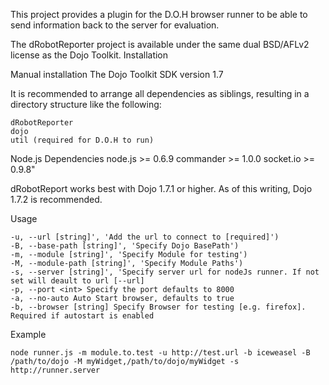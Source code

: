 This project provides a plugin for the D.O.H browser runner to be able to send information back to the server for evaluation.

The dRobotReporter project is available under the same dual BSD/AFLv2 license as the Dojo Toolkit.
Installation

Manual installation
	The Dojo Toolkit SDK version 1.7

It is recommended to arrange all dependencies as siblings, resulting in a directory structure like the following:

    dRobotReporter
    dojo
    util (required for D.O.H to run)

Node.js Dependencies
	node.js >= 0.6.9
	commander >= 1.0.0
	socket.io >= 0.9.8"

dRobotReport works best with Dojo 1.7.1 or higher. As of this writing, Dojo 1.7.2 is recommended.

Usage

	-u, --url [string]', 'Add the url to connect to [required]')
	-B, --base-path [string]', 'Specify Dojo BasePath')
	-m, --module [string]', 'Specify Module for testing')
	-M, --module-path [string]', 'Specify Module Paths')
	-s, --server [string]', 'Specify server url for nodeJs runner. If not set will deault to url [--url]
	-p, --port <int> Specify the port defaults to 8000
	-a, --no-auto Auto Start browser, defaults to true
	-b, --browser [string] Specify Browser for testing [e.g. firefox]. Required if autostart is enabled

Example

	node runner.js -m module.to.test -u http://test.url -b iceweasel -B /path/to/dojo -M myWidget,/path/to/dojo/myWidget -s http://runner.server
